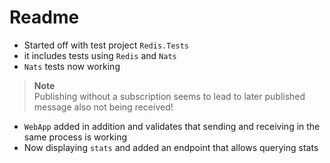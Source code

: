 # Readme

* Started off with test project `Redis.Tests`
* it includes tests using `Redis` and `Nats`
* `Nats` tests now working

> **Note**\
> Publishing without a subscription seems to lead to later published message also not being received!

* `WebApp` added in addition and validates that sending and receiving in the same process is working
* Now displaying `stats` and added an endpoint that allows querying stats
